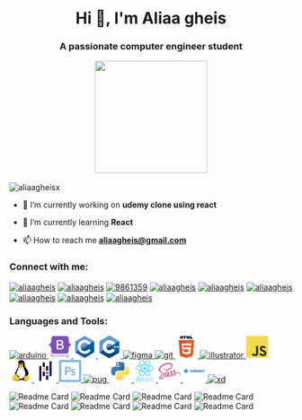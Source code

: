 

<h1 align="center">Hi 👋, I'm Aliaa gheis</h1>
<h3 align="center">A passionate computer engineer student</h3>
<div align="center">
<img src="https://media.giphy.com/media/Vf3ZKdillTMOOaOho0/giphy.gif" width="200" height="200">
</div>
<p align="left"> <img src="https://komarev.com/ghpvc/?username=aliaagheisx&label=Profile%20views&color=0e75b6&style=flat" alt="aliaagheisx" /> </p>

- 🔭 I’m currently working on **udemy clone using react**

- 🌱 I’m currently learning **React**

- 📫 How to reach me **aliaagheis@gmail.com**

<h3 align="left">Connect with me:</h3>
<p align="left">
<a href="https://codepen.io/aliaagheis" target="blank"><img align="center" src="https://raw.githubusercontent.com/rahuldkjain/github-profile-readme-generator/master/src/images/icons/Social/codepen.svg" alt="aliaagheis" height="30" width="40" /></a>
<a href="https://linkedin.com/in/aliaagheis" target="blank"><img align="center" src="https://raw.githubusercontent.com/rahuldkjain/github-profile-readme-generator/master/src/images/icons/Social/linked-in-alt.svg" alt="aliaagheis" height="30" width="40" /></a>
<a href="https://stackoverflow.com/users/9861359" target="blank"><img align="center" src="https://raw.githubusercontent.com/rahuldkjain/github-profile-readme-generator/master/src/images/icons/Social/stack-overflow.svg" alt="9861359" height="30" width="40" /></a>
<a href="https://www.behance.net/aliaagheis" target="blank"><img align="center" src="https://raw.githubusercontent.com/rahuldkjain/github-profile-readme-generator/master/src/images/icons/Social/behance.svg" alt="aliaagheis" height="30" width="40" /></a>
<a href="https://www.codechef.com/users/aliaagheis" target="blank"><img align="center" src="https://cdn.jsdelivr.net/npm/simple-icons@3.1.0/icons/codechef.svg" alt="aliaagheis" height="30" width="40" /></a>
<a href="https://codeforces.com/profile/aliaagheis" target="blank"><img align="center" src="https://raw.githubusercontent.com/rahuldkjain/github-profile-readme-generator/master/src/images/icons/Social/codeforces.svg" alt="aliaagheis" height="30" width="40" /></a>
<a href="https://www.leetcode.com/aliaagheis" target="blank"><img align="center" src="https://raw.githubusercontent.com/rahuldkjain/github-profile-readme-generator/master/src/images/icons/Social/leet-code.svg" alt="aliaagheis" height="30" width="40" /></a>
<a href="https://www.hackerearth.com/aliaagheis" target="blank"><img align="center" src="https://raw.githubusercontent.com/rahuldkjain/github-profile-readme-generator/master/src/images/icons/Social/hackerearth.svg" alt="aliaagheis" height="30" width="40" /></a>
<a href="https://www.topcoder.com/members/aliaagheis" target="blank"><img align="center" src="https://raw.githubusercontent.com/rahuldkjain/github-profile-readme-generator/master/src/images/icons/Social/topcoder.svg" alt="aliaagheis" height="30" width="40" /></a>
</p>

<h3 align="left">Languages and Tools:</h3>
<p align="left"> <a href="https://www.arduino.cc/" target="_blank" rel="noreferrer"> <img src="https://cdn.worldvectorlogo.com/logos/arduino-1.svg" alt="arduino" width="40" height="40"/> </a> <a href="https://getbootstrap.com" target="_blank" rel="noreferrer"> <img src="https://raw.githubusercontent.com/devicons/devicon/master/icons/bootstrap/bootstrap-plain-wordmark.svg" alt="bootstrap" width="40" height="40"/> </a> <a href="https://www.cprogramming.com/" target="_blank" rel="noreferrer"> <img src="https://raw.githubusercontent.com/devicons/devicon/master/icons/c/c-original.svg" alt="c" width="40" height="40"/> </a> <a href="https://www.w3schools.com/cpp/" target="_blank" rel="noreferrer"> <img src="https://raw.githubusercontent.com/devicons/devicon/master/icons/cplusplus/cplusplus-original.svg" alt="cplusplus" width="40" height="40"/> </a> <a href="https://www.figma.com/" target="_blank" rel="noreferrer"> <img src="https://www.vectorlogo.zone/logos/figma/figma-icon.svg" alt="figma" width="40" height="40"/> </a> <a href="https://git-scm.com/" target="_blank" rel="noreferrer"> <img src="https://www.vectorlogo.zone/logos/git-scm/git-scm-icon.svg" alt="git" width="40" height="40"/> </a> <a href="https://www.w3.org/html/" target="_blank" rel="noreferrer"> <img src="https://raw.githubusercontent.com/devicons/devicon/master/icons/html5/html5-original-wordmark.svg" alt="html5" width="40" height="40"/> </a> <a href="https://www.adobe.com/in/products/illustrator.html" target="_blank" rel="noreferrer"> <img src="https://www.vectorlogo.zone/logos/adobe_illustrator/adobe_illustrator-icon.svg" alt="illustrator" width="40" height="40"/> </a> <a href="https://developer.mozilla.org/en-US/docs/Web/JavaScript" target="_blank" rel="noreferrer"> <img src="https://raw.githubusercontent.com/devicons/devicon/master/icons/javascript/javascript-original.svg" alt="javascript" width="40" height="40"/> </a> <a href="https://www.linux.org/" target="_blank" rel="noreferrer"> <img src="https://raw.githubusercontent.com/devicons/devicon/master/icons/linux/linux-original.svg" alt="linux" width="40" height="40"/> </a> <a href="https://pandas.pydata.org/" target="_blank" rel="noreferrer"> <img src="https://raw.githubusercontent.com/devicons/devicon/2ae2a900d2f041da66e950e4d48052658d850630/icons/pandas/pandas-original.svg" alt="pandas" width="40" height="40"/> </a> <a href="https://www.photoshop.com/en" target="_blank" rel="noreferrer"> <img src="https://raw.githubusercontent.com/devicons/devicon/master/icons/photoshop/photoshop-line.svg" alt="photoshop" width="40" height="40"/> </a> <a href="https://pugjs.org" target="_blank" rel="noreferrer"> <img src="https://cdn.worldvectorlogo.com/logos/pug.svg" alt="pug" width="40" height="40"/> </a> <a href="https://www.python.org" target="_blank" rel="noreferrer"> <img src="https://raw.githubusercontent.com/devicons/devicon/master/icons/python/python-original.svg" alt="python" width="40" height="40"/> </a> <a href="https://reactjs.org/" target="_blank" rel="noreferrer"> <img src="https://raw.githubusercontent.com/devicons/devicon/master/icons/react/react-original-wordmark.svg" alt="react" width="40" height="40"/> </a> <a href="https://sass-lang.com" target="_blank" rel="noreferrer"> <img src="https://raw.githubusercontent.com/devicons/devicon/master/icons/sass/sass-original.svg" alt="sass" width="40" height="40"/> </a> <a href="https://webpack.js.org" target="_blank" rel="noreferrer"> <img src="https://raw.githubusercontent.com/devicons/devicon/d00d0969292a6569d45b06d3f350f463a0107b0d/icons/webpack/webpack-original-wordmark.svg" alt="webpack" width="40" height="40"/> </a> <a href="https://www.adobe.com/products/xd.html" target="_blank" rel="noreferrer"> <img src="https://cdn.worldvectorlogo.com/logos/adobe-xd.svg" alt="xd" width="40" height="40"/> </a> </p>



![Readme Card](https://github-readme-stats.vercel.app/api/pin/?username=aliaagheisX&repo=udemy-clone-responsive-website&theme=shades-of-purple)
![Readme Card](https://github-readme-stats.vercel.app/api/pin/?username=aliaagheisX&repo=Shipping-Company-Project&theme=shades-of-purple)
![Readme Card](https://github-readme-stats.vercel.app/api/pin/?username=aliaagheisX&repo=Ladders-Snakes-Monopoly-Game&theme=shades-of-purple)
![Readme Card](https://github-readme-stats.vercel.app/api/pin/?username=aliaagheisX&repo=AES&theme=shades-of-purple)
![Readme Card](https://github-readme-stats.vercel.app/api/pin/?username=aliaagheisX&repo=Calculator-using-Logic-Gates&theme=shades-of-purple)
![Readme Card](https://github-readme-stats.vercel.app/api/pin/?username=aliaagheisX&repo=Codeforce-Solutions&theme=shades-of-purple)
![Readme Card](https://github-readme-stats.vercel.app/api/pin/?username=aliaagheisX&repo=Verilog-Labs&theme=shades-of-purple)
![Readme Card](https://github-readme-stats.vercel.app/api/pin/?username=aliaagheisX&repo=Python-Pixels-Slides&theme=shades-of-purple)
